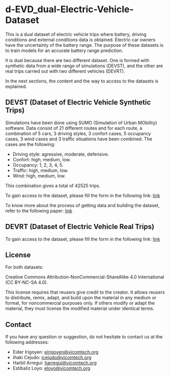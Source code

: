 # d-EVD_dual-Electric-Vehicle-Dataset
This is a dual dataset of electric vehicle trips where battery, driving conditions and external conditions data is obtained. Electric car owners have the uncertainty of the battery range. The purpose of these datasets is to train models for an accurate battery range prediction.

It is dual because there are two different dataset. One is formed with synthetic data from a wide range of simulations (DEVST), and the other are real trips carried out with two different vehicles (DEVRT).

In the next sections, the content and the way to access to the datasets is explained.


## DEVST (Dataset of Electric Vehicle Synthetic Trips)

Simulations have been done using SUMO (Simulation of Urban MObility) software. Data consist of 21 different routes and for each route, a combination of 5 cars, 3 driving styles, 3 confort cases, 5 occupancy cases, 3 wind cases and 3 traffic situations have been combined. The cases are the following:

* Driving style: agressive, moderate, defensive.
* Confort: high, medium, low.
* Occupancy: 1, 2, 3, 4, 5.
* Traffic: high, medium, low.
* Wind: high, medium, low.

This combination gives a total of 42525 trips.

To gain access to the dataset, please fill the form in the following link: [link](https://www.google.es)

To know more about the process of getting data and building the dataset, refer to the following paper: [link](https://www.google.es) 

## DEVRT (Dataset of Electric Vehicle Real Trips)

To gain access to the dataset, please fill the form in the following link: [link](https://www.google.es)

<!--To know more about the process of getting data and building the dataset, refer to the following paper: [link](https://www.google.es) -->

## License
For both datasets:

Creative Commons Attribution-NonCommercial-ShareAlike 4.0 International (CC BY-NC-SA 4.0).

This license requires that reusers give credit to the creator. It allows reusers to distribute, remix, adapt, and build upon the material in any medium or format, for noncommercial purposes only. If others modify or adapt the material, they must license the modified material under identical terms.

## Contact

If you have any question or suggestion, do not hesitate to contact us at the following addresses:

* Eider Irigoyen: eirigoyen@vicomtech.org
* Iñaki Cejudo: icejudo@vicomtech.org
* Harbil Arregui: harregui@vicomtech.org
* Estíbaliz Loyo: eloyo@vicomtech.org 
